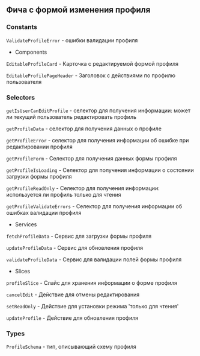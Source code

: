## Фича с формой изменения профиля

### Constants

`ValidateProfileError` - ошибки валидации профиля

- Components

`EditableProfileCard` - Карточка с редактируемой формой профиля

`EditableProfilePageHeader` - Заголовок с действиями по профилю пользователя

### Selectors

`getIsUserCanEditProfile` - селектор для получения информации: может ли текущий пользователь редактировать профиль

`getProfileData` - селектор для получения данных о профиле

`getProfileError` - селектор для получения информации об ошибке при редактировании профиля

`getProfileForm` - Селектор для получения данных формы профиля

`getProfileIsLoading` - Селектор для получения информации о состоянии загрузки формы профиля

`getProfileReadOnly` - Селектор для получения информации: используется ли профиль только для чтения

`getProfileValidateErrors` - Селектор для получения информации об ошибках валидации профиля

- Services

`fetchProfileData` - Сервис для загрузки формы профиля

`updateProfileData` - Сервис для обновления профиля

`validateProfileData` - Сервис для валидации полей формы профиля

- Slices

`profileSlice` - Слайс для хранения информации о форме профиля

`cancelEdit` - Действие для отмены редактирования

`setReadOnly` - Действие для установки режима 'только для чтения'

`updateProfile` - Действие для обновления профиля

### Types

`ProfileSchema` - тип, описывающий схему профиля
